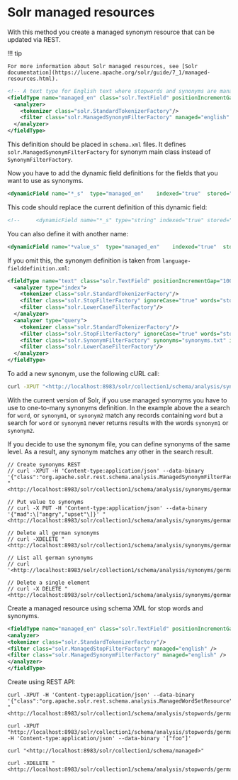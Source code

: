 # Solr managed resources

With this method you create a managed synonym resource that can be updated via REST.

!!! tip

    For more information about Solr managed resources, see [Solr documentation](https://lucene.apache.org/solr/guide/7_1/managed-resources.html).

``` xml
<!-- A text type for English text where stopwords and synonyms are managed using the REST API -->
<fieldType name="managed_en" class="solr.TextField" positionIncrementGap="100">
  <analyzer>
    <tokenizer class="solr.StandardTokenizerFactory"/>
    <filter class="solr.ManagedSynonymFilterFactory" managed="english" />
  </analyzer>
</fieldType>
```

This definition should be placed in `schema.xml` files. It defines `solr.ManagedSynonymFilterFactory` for synonym main class instead of `SynonymFilterFactory`.

Now you have to add the dynamic field definitions for the fields that you want to use as synonyms.

``` xml
<dynamicField name="*_s"  type="managed_en"    indexed="true"  stored="true" multiValued="true"/>
```

This code should replace the current definition of this dynamic field:

``` xml
<!--     <dynamicField name="*_s" type="string" indexed="true" stored="true"/> -->
```

You can also define it with another name:

``` xml
<dynamicField name="*value_s"  type="managed_en"    indexed="true"  stored="true" multiValued="true"/>
```

If you omit this, the synonym definition is taken from `language-fielddefinition.xml`:

``` xml
<fieldType name="text" class="solr.TextField" positionIncrementGap="100">
  <analyzer type="index">
    <tokenizer class="solr.StandardTokenizerFactory"/>
    <filter class="solr.StopFilterFactory" ignoreCase="true" words="stopwords.txt" enablePositionIncrements="true" />
    <filter class="solr.LowerCaseFilterFactory"/>
  </analyzer>
  <analyzer type="query">
    <tokenizer class="solr.StandardTokenizerFactory"/>
    <filter class="solr.StopFilterFactory" ignoreCase="true" words="stopwords.txt" enablePositionIncrements="true" />
    <filter class="solr.SynonymFilterFactory" synonyms="synonyms.txt" ignoreCase="true" expand="true"/>
    <filter class="solr.LowerCaseFilterFactory"/>
  </analyzer>
</fieldType>
```

To add a new synonym, use the following cURL call:

``` bash
curl -XPUT "<http://localhost:8983/solr/collection1/schema/analysis/synonyms/english>" -H 'Content-type:application/json' --data-binary '{"word":\["synonym1","synonym2"\]}'
```

With the current version of Solr, if you use managed synonyms you have to use to one-to-many synonyms definition.
In the example above the a search for `word`, or `synonym1`, or `synonym2` match any records containing `word` but a search for `word` or `synonym1` never returns results with the words `synonym1` or `synonym2`.

If you decide to use the synonym file, you can define synonyms of the same level.
As a result, any synonym matches any other in the search result.

```
// Create synonyms REST  
// curl -XPUT -H 'Content-type:application/json' --data-binary '{"class":"org.apache.solr.rest.schema.analysis.ManagedSynonymFilterFactory$SynonymManager"}' "<http://localhost:8983/solr/collection1/schema/analysis/synonyms/german>"

// Put value to synonyms  
// curl -X PUT -H 'Content-type:application/json' --data-binary '{"mad":\["angry","upset"\]}' "<http://localhost:8983/solr/collection1/schema/analysis/synonyms/german>"

// Delete all german synonyms  
// curl -XDELETE "<http://localhost:8983/solr/collection1/schema/analysis/synonyms/german>"

// List all german synonyms  
// curl '<http://localhost:8983/solr/collection1/schema/analysis/synonyms/german>'

// Delete a single element  
// curl -X DELETE "<http://localhost:8983/solr/collection1/schema/analysis/synonyms/german/mad>"
```

Create a managed resource using schema XML for stop words and synonyms.

``` xml
<fieldType name="managed_en" class="solr.TextField" positionIncrementGap="100">
<analyzer>
<tokenizer class="solr.StandardTokenizerFactory"/>
<filter class="solr.ManagedStopFilterFactory" managed="english" />
<filter class="solr.ManagedSynonymFilterFactory" managed="english" />
</analyzer>
</fieldType>
```

Create using REST API:

```
curl -XPUT -H 'Content-type:application/json' --data-binary '{"class":"org.apache.solr.rest.schema.analysis.ManagedWordSetResource"}' "<http://localhost:8983/solr/collection1/schema/analysis/stopwords/german>"

curl -XPUT "http://localhost:8983/solr/collection1/schema/analysis/stopwords/german" -H 'Content-type:application/json' --data-binary '["foo"]'

curl "<http://localhost:8983/solr/collection1/schema/managed>"

curl -XDELETE "<http://localhost:8983/solr/collection1/schema/analysis/stopwords/german>"
```
